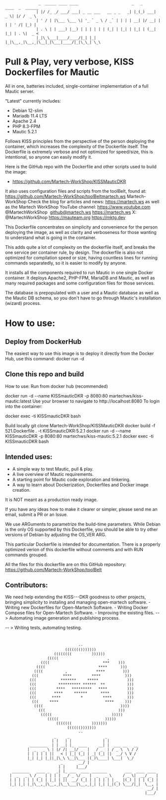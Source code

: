 ``` 
               _  _____ ____ ____                        _   _      ____  _  ______
              | |/ /_ _/ ___/ ___| _ __ ___   __ _ _   _| |_(_) ___|  _ \| |/ /  _ \ 
              | ' / | |\___ \___ \| '_ ` _ \ / _` | | | | __| |/ __| | | | ' /| |_) |
              | . \ | | ___) |__) | | | | | | (_| | |_| | |_| | (__| |_| | . \|  _ < 
              |_|\_\___|____/____/|_| |_| |_|\__,_|\__,_|\__|_|\___|____/|_|\_\_| \_\

```
# Pull & Play, very verbose, KISS Dockerfiles for Mautic

All in one, batteries included, single-container implementation of a full Mautic server.

"Latest" currently includes:
- Debian 12-slim
- Mariadb 11.4 LTS
- Apache 2.4
- PHP 8.3-FPM
- Mautic 5.2.1

Follows KISS principles from the perspective of the person deploying the container, which increases the complexity of the Dockerfile itself. The Dockerfile is extremely verbose and not optimized for speed/size, this is intentional, so anyone can easily modify it.

Here is the GitHub repo with the Dockerfile and other scripts used to build the image:
- https://github.com/Martech-WorkShop/KISSMauticDKR

It also uses configuration files and scripts from the toolBelt, found at: https://github.com/Martech-WorkShop/toolBelt⁠martech.ws⁠
Martech-WorkShop Check the blog for articles and news: https://martech.ws
⁠as well as the Martech WorkShop YouTube channel: https://www.youtube.com
@MartechWorkShop⁠ ⁠ github@martech.ws
https://martech.ws
X: ⁠@MartechWorkShop
https://mauteam.org
⁠https://mktg.dev⁠⁠

This Dockerfile concentrates on simplicity and convenience for the person deploying the image,
as well as clarity and verboseness for those wanting to understand what is going in the container.

This adds quite a lot of complexity on the dockerfile itself, and breaks the one service per 
container rule, by design.
The dockerfile is also not optimized for compilation speed or size, having countless lines for running
commands separatedly, so it is easier to modify by anyone.

It installs all the components required to run Mautic in one single Docker container.
It deploys Apache2, PHP-FPM, MariaDB and Mautic, as well as many required packages
and some configuration files for those services.

The database is prepopulated with a user and a Mautic database as well as the Mautic DB schema,
so you don't have to go through Mautic's installation (wizard) process.

# How to use:
## Deploy from DockerHub
The easiest way to use this image is to deploy it directly from the Docker Hub, use this command:
docker run -d
## Clone this repo and build

How to use:
Run from docker hub (recommended)

docker run -d --name KISSmauticDKR -p 8080:80 martechws/kiss-mautic:latest
Use your browser to navigate to http://localhost:8080
To login into the container:

docker exec -ti KISSmauticDKR bash

Build locally
git clone Martech-WorkShop/KISSMauticDKR docker build -f 521.Dockerfile . -t KISSmauticDKR:5.2.1 docker run -d --name KISSmauticDKR -p 8080:80 martechws/kiss-mautic:5.2.1 docker exec -ti KISSmauticDKR bash

## Intended uses: 
 - A simple way to test Mautic, pull & play.
 - A live overview of Mautic requirements.
 - A starting point for Mautic code exploration and tinkering.
 - A way to learn about Dockerization, Dockerfiles and Docker image creation.

It is NOT meant as a production ready image.

If you have any ideas how to make it clearer or simpler, please send me an email, submit a PR or an Issue.

We use ARGuments to parametrize the build-time parameters.
While Debian is the only OS supported by this Dockerfile,
you should be able to try other versions of Debian by adjusting the OS_VER ARG.

This particular Dockerfile is intended for documentation.
There is a properly optimized verion of this dockerfile without comments and with RUN commands grouped.

All the files for this dockerfile are on this GitHub repository:
https://github.com/Martech-WorkShop/toolBelt

## Contributors:
We need help extending the KISS---DKR goodness to other projects, bringing simplicity to instaling and managing open-martech software.
    - Writing new Dockerfiles for Open-Martech Software.
    - Writing Docker Compose files for Open-Martech Software.
    - Improving the existing files.
 -- > Automating image generation and publishing process.
 
 -- > Writing tests, automating testing.
   

```


                                 --                                   
                           ((((((()))))))                              
                      ((((((((         ))))))                          
                   (((((                      ,                     
                ((((                        ***    )))                  
              ((((                        ****      )))           
             ((((          ,             ****        )))                 
            (((           ****         ****           )))              
           (((           *******     *****             )))             
           (((          ********** ******  **          )))             
           (((         ****   *********   ****         )))             
           (((        ****     ******      ****        )))             
           (((       ****         *         ****       )))             
            (((     ****                     ****     )))              
             ((((                                   ))))               
               (((                                 )))                 
                (((((                           )))))                  
                   (((((                     )))))                     
                       (((((((         )))))))                        
                            (((((()))))))                              
                                 --                                   
                      _     _                _                   
                     | |   | |              | |                  
           ________  | | __| |_  ____     __| |  ___ __   __     
          |  _   _ \ | |/ /| __|/ _  |   / _  | / _ \  \ / /           
          | | | | | ||   < | |_| (_| | _| (_| ||  __/ \ V /      
          |_| |_| |_||_|\_\ \__|\___ |(_)\____| \___|  \_/       
                         _       __/ |                           
                        | |     |___/                            
   ________   ____ _   _| |_ ___  ____ _______        ___  ____ ____ 
  |  _   _ \ / _  | | | | __/ _ \/ _  |  _   _ \     / _ \|  __/ _  |
  | | | | | | (_| | |_| | ||  __/ (_| | | | | | | _  |(_) | | | (_| |
  |_| |_| |_|\__,_|\__,_|\__\___|\__,_|_| |_| |_|(_) \___/|_|  \__, |
                                                                __/ |
                                                               |___/ 

```

